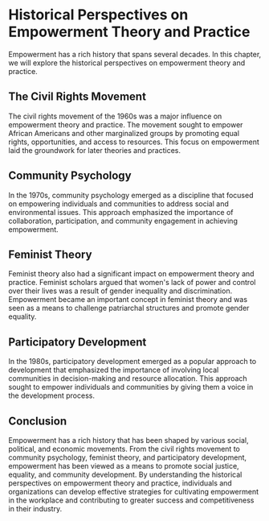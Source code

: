 Historical Perspectives on Empowerment Theory and Practice
===============================================================================================================

Empowerment has a rich history that spans several decades. In this chapter, we will explore the historical perspectives on empowerment theory and practice.

The Civil Rights Movement
-------------------------

The civil rights movement of the 1960s was a major influence on empowerment theory and practice. The movement sought to empower African Americans and other marginalized groups by promoting equal rights, opportunities, and access to resources. This focus on empowerment laid the groundwork for later theories and practices.

Community Psychology
--------------------

In the 1970s, community psychology emerged as a discipline that focused on empowering individuals and communities to address social and environmental issues. This approach emphasized the importance of collaboration, participation, and community engagement in achieving empowerment.

Feminist Theory
---------------

Feminist theory also had a significant impact on empowerment theory and practice. Feminist scholars argued that women's lack of power and control over their lives was a result of gender inequality and discrimination. Empowerment became an important concept in feminist theory and was seen as a means to challenge patriarchal structures and promote gender equality.

Participatory Development
-------------------------

In the 1980s, participatory development emerged as a popular approach to development that emphasized the importance of involving local communities in decision-making and resource allocation. This approach sought to empower individuals and communities by giving them a voice in the development process.

Conclusion
----------

Empowerment has a rich history that has been shaped by various social, political, and economic movements. From the civil rights movement to community psychology, feminist theory, and participatory development, empowerment has been viewed as a means to promote social justice, equality, and community development. By understanding the historical perspectives on empowerment theory and practice, individuals and organizations can develop effective strategies for cultivating empowerment in the workplace and contributing to greater success and competitiveness in their industry.
